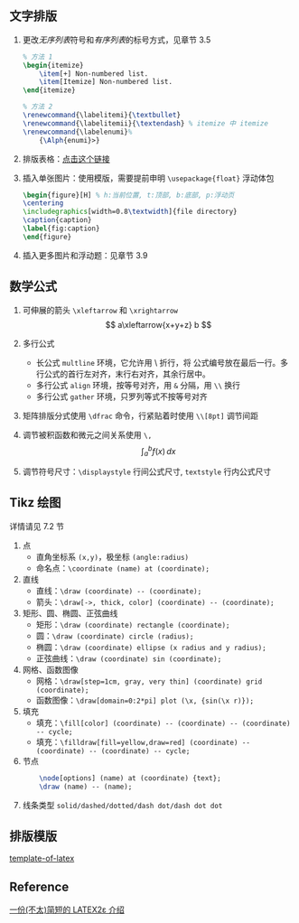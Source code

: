 ## 文字排版

1. 更改*无序列表*符号和*有序列表*的标号方式，见章节 3.5 
    ```latex 
    % 方法 1
    \begin{itemize}
        \item[+] Non-numbered list. 
        \item[Itemize] Non-numbered list. 
    \end{itemize}

    % 方法 2
    \renewcommand{\labelitemi}{\textbullet}
    \renewcommand{\labelitemii}{\textendash} % itemize 中 itemize
    \renewcommand{\labelenumi}%
        {\Alph{enumi}>}
    ```

2. 排版表格：[点击这个链接](https://www.tablesgenerator.com)
3. 插入单张图片：使用模版，需要提前申明 `\usepackage{float}` 浮动体包
    ```latex
    \begin{figure}[H] % h:当前位置, t:顶部, b:底部, p:浮动页
	\centering
	\includegraphics[width=0.8\textwidth]{file directory}
	\caption{caption}
	\label{fig:caption}
    \end{figure}
    ```
4. 插入更多图片和浮动题：见章节 3.9

## 数学公式

1. 可伸展的箭头 `\xleftarrow` 和 `\xrightarrow`
    $$
    a\xleftarrow{x+y+z} b
    $$

2. 多行公式
    - 长公式 `multline` 环境，它允许用 \\ 折行，将 公式编号放在最后一行。多行公式的首行左对齐，末行右对齐，其余行居中。
    - 多行公式 `align` 环境，按等号对齐，用 `&` 分隔，用 `\\` 换行
    - 多行公式 `gather` 环境，只罗列等式不按等号对齐

3. 矩阵排版分式使用 `\dfrac` 命令，行紧贴着时使用 `\\[8pt]` 调节间距
4. 调节被积函数和微元之间关系使用 `\,` 
    $$
    \int_a^b f(x) \, dx
    $$

5. 调节符号尺寸：`\displaystyle` 行间公式尺寸, `textstyle` 行内公式尺寸

## Tikz 绘图

详情请见 7.2 节
1. 点
    - 直角坐标系 `(x,y)`，极坐标 `(angle:radius)`
    - 命名点：`\coordinate (name) at (coordinate);`
2. 直线
    - 直线：`\draw (coordinate) -- (coordinate);`
    - 箭头：`\draw[->, thick, color] (coordinate) -- (coordinate);`
3. 矩形、圆、椭圆、正弦曲线
    - 矩形：`\draw (coordinate) rectangle (coordinate);`
    - 圆：`\draw (coordinate) circle (radius);`
    - 椭圆：`\draw (coordinate) ellipse (x radius and y radius);`
    - 正弦曲线：`\draw (coordinate) sin (coordinate);`
4. 网格、函数图像
    - 网格：`\draw[step=1cm, gray, very thin] (coordinate) grid (coordinate);`
    - 函数图像：`\draw[domain=0:2*pi] plot (\x, {sin(\x r)});`
5. 填充
    - 填充：`\fill[color] (coordinate) -- (coordinate) -- (coordinate) -- cycle;`
    - 填充：`\filldraw[fill=yellow,draw=red] (coordinate) -- (coordinate) -- (coordinate) -- cycle;`
6. 节点
    ```latex
        \node[options] (name) at (coordinate) {text};
        \draw (name) -- (name);
    ```
7. 线条类型 `solid/dashed/dotted/dash dot/dash dot dot`
  
## 排版模版

[template-of-latex](template.tex)

## Reference 

[一份(不太)简短的 LATEX2ε 介绍](lshort-zh-cn.pdf)